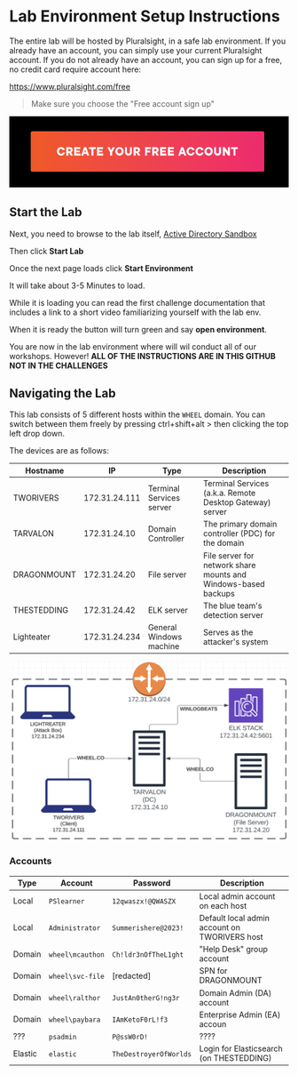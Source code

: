 # Lab Environment Setup Instructions

The entire lab will be hosted by Pluralsight, in a safe lab environment.  If you already have an account, you can simply use your current Pluralsight account.  If you do not already have an account, you can sign up for a free, no credit card require account here:

https://www.pluralsight.com/free

> Make sure you choose the "Free account sign up"

![Free Account Button](./create-free-account-pluralsight.png)

## Start the Lab

Next, you need to browse to the lab itself, [Active Directory Sandbox](www.pluralsight.com/labs/active-directory-sandbox/)

Then click **Start Lab**

Once the next page loads click **Start Environment**

It will take about 3-5 Minutes to load. 

While it is loading you can read the first challenge documentation that includes a link to a short video familiarizing yourself with the lab env.

When it is ready the button will turn green and say **open environment**. 

You are now in the lab environment where will wil conduct all of our workshops.  However!  **ALL OF THE INSTRUCTIONS ARE IN THIS GITHUB NOT IN THE CHALLENGES**

## Navigating the Lab

This lab consists of 5 different hosts within the `WHEEL` domain. You can switch between them freely by pressing ctrl+shift+alt > then clicking the top left drop down.

The devices are as follows:

| Hostname | IP | Type | Description |
| ---- | ---- | ---- | ---- |
| TWORIVERS | 172.31.24.111 | Terminal Services server | Terminal Services (a.k.a. Remote Desktop Gateway) server |
| TARVALON | 172.31.24.10 | Domain Controller | The primary domain controller (PDC) for the domain |
| DRAGONMOUNT | 172.31.24.20 | File server | File server for network share mounts and Windows-based backups |
| THESTEDDING | 172.31.24.42 | ELK server | The blue team's detection server |
| Lighteater | 172.31.24.234 | General Windows machine | Serves as the attacker's system |

![](./AD-Network-Diagram.png)

### Accounts

| Type | Account | Password | Description |
| ---- | ---- | ---- | ---- |
| Local | `PSlearner` | `12qwaszx!@QWASZX` | Local admin account on each host |
| Local | `Administrator` | `Summerishere@2023!` | Default local admin account on TWORIVERS host |
| Domain | `wheel\mcauthon` | `Ch!ldr3nOfTheL1ght` | "Help Desk" group account |
| Domain | `wheel\svc-file` | [redacted] | SPN for DRAGONMOUNT |
| Domain | `wheel\ralthor` | `JustAn0therG!ng3r` | Domain Admin (DA) account |
| Domain | `wheel\paybara` | `IAmKetoF0rL!f3` | Enterprise Admin (EA) accoun |
| ??? | `psadmin` | `P@ssW0rD!` | ???? |
| Elastic | `elastic` | `TheDestroyerOfWorlds` | Login for Elasticsearch (on THESTEDDING) |
